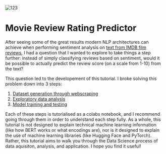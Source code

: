 ![123](https://miro.medium.com/max/1400/0*iWs4wBnr45wOk1Ww.jpg)
# Movie Review Rating Predictor

After seeing some of the great results modern NLP architectures can achieve when performing sentiment analysis on [text from IMDB film reviews](https://www.kaggle.com/datasets/lakshmi25npathi/imdb-dataset-of-50k-movie-reviews), I had a question that I wanted to explore to take things a step further: instead of simply classifying reviews based on sentiment, would it be possible to actually predict the review score (on a scale from 1-10) from the text?

This question led to the developement of this tutorial. I broke solving this problem down into 3 steps:
1. [Dataset generation through webscraping](https://colab.research.google.com/drive/1S4WrCvCyBDhPz_SHI__t97U7tQwO-ldf)
2. [Exploratory data analysis](https://colab.research.google.com/drive/1S4WrCvCyBDhPz_SHI__t97U7tQwO-ldf)
3. [Model training and testing](https://colab.research.google.com/drive/1S4WrCvCyBDhPz_SHI__t97U7tQwO-ldf)


Each of these steps is tutorialised as a colabs notebook, and I recommend going through them in order to understand each step fully. As a whole, this tutorial is not designed to explain technical machine learning information (like how BERT works or what encodings are), nor is it designed to explain the use of machine learning libraries (like Hugging Face and PyTorch). Rather, this tutorial aims to walk you through the Data Science process of data aquisiton, analysis, and application. I hope you find it useful!

